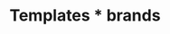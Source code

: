 ---
title: Templates * brands
sidebar_position: 6
description: Templates * brands
toc_min_heading_level: 2
toc_max_heading_level: 6
tags:
  - Invoice
  - Company Settings
  - Accounting
---